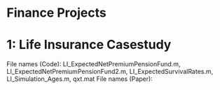 # Finance Projects

# 1: Life Insurance Casestudy
File names (Code): LI_ExpectedNetPremiumPensionFund.m, LI_ExpectedNetPremiumPensionFund2.m, LI_ExpectedSurvivalRates.m, LI_Simulation_Ages.m, qxt.mat
File names (Paper): 
